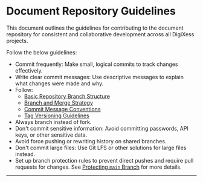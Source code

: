 # Document Repository Guidelines

This document outlines the guidelines for contributing to the document repository for consistent and collaborative development across all DigiXess projects.

Follow the below guidelines:

- Commit frequently: Make small, logical commits to track changes effectively.
- Write clear commit messages: Use descriptive messages to explain what changes were made and why.
- Follow:
    - [Basic Repository Branch Structure][basic-repo-branch-structure]
    - [Branch and Merge Strategy][branch-merge-strategy]
    - [Commit Message Conventions][commit-message-conventions]
    - [Tag Versioning Guidelines][tag-versioning-guidelines]
- Always branch instead of fork.
- Don't commit sensitive information: Avoid committing passwords, API keys, or other sensitive data.
- Avoid force pushing or rewriting history on shared branches.
- Don't commit large files: Use Git LFS or other solutions for large files instead.
- Set up branch protection rules to prevent direct pushes and require pull requests for changes. See [Protecting `main` Branch](/common/protecting-main-branch.md "Protecting `main`") for more details.

---

[basic-repo-branch-structure]: /document/basic-repo-branch-structure.md "Basic Repository Branch Structure"
[branch-merge-strategy]:/document/branch-merge-strategy.md "Branch and Merge Strategy"
[commit-message-conventions]: /document/commit-message-conventions.md "Commit Message Conventions"
[tag-versioning-guidelines]: /document/tag-versioning-guidelines.md "Tag Versioning Guidelines"


